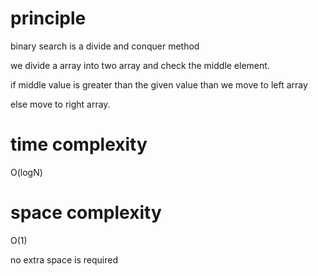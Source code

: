 # principle

binary search is a divide and conquer method

we divide a array into two array and check the middle element.

if middle value is greater than the given value than we move to left array

else move to right array.

# time complexity

O(logN)

# space complexity

O(1)

no extra space is required
